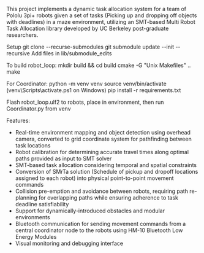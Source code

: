 This project implements a dynamic task allocation system for a team of Pololu 3pi+ robots given a set of tasks (Picking up and dropping off objects with deadlines) in a maze environment, utilizing an SMT-based Multi Robot Task Allocation library developed by UC Berkeley post-graduate researchers. 

Setup
git clone --recurse-submodules
git submodule update --init --recursive
Add files in lib/submodule_edits

To build robot_loop:
mkdir build && cd build
cmake -G "Unix Makefiles" ..
make

For Coordinator:
python -m venv venv
source venv/bin/activate   (venv\Scripts\activate.ps1 on Windows)
pip install -r requirements.txt

Flash robot_loop.ulf2 to robots, place in environment, then run Coordinator.py from venv


Features:
- Real-time environment mapping and object detection using overhead camera, converted to grid coordinate system for pathfinding between task locations
- Robot calibration for determining accurate travel times along optimal paths provided as input to SMT solver
- SMT-based task allocation considering temporal and spatial constraints
- Conversion of SMrTa solution (Schedule of pickup and dropoff locations assigned to each robot) into physical point-to-point movement commands
- Collision pre-emption and avoidance between robots, requiring path re-planning for overlapping paths while ensuring adherence to task deadline satisfiability
- Support for dynamically-introduced obstacles and modular environments
- Bluetooth communication for sending movement commands from a central coordinator node to the robots using HM-10 Bluetooth Low Energy Modules
- Visual monitoring and debugging interface
